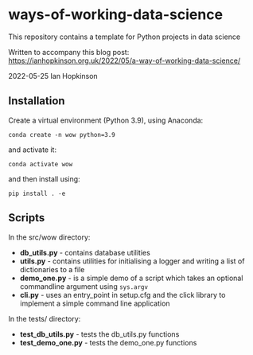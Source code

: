 # ways-of-working-data-science

This repository contains a template for Python projects in data science

Written to accompany this blog post:
https://ianhopkinson.org.uk/2022/05/a-way-of-working-data-science/


2022-05-25 Ian Hopkinson

## Installation

Create a virtual environment (Python 3.9), using Anaconda:

`conda create -n wow python=3.9`

and activate it:

`conda activate wow`

and then install using:

`pip install . -e`

## Scripts

In the src/wow directory:
- **db_utils.py** - contains database utilities 
- **utils.py** - contains utilities for initialising a logger and writing a list of dictionaries to a file
- **demo_one.py** - is a simple demo of a script which takes an optional commandline argument using `sys.argv`
- **cli.py** - uses an entry_point in setup.cfg and the click library to implement a simple command line application

In the tests/ directory:
- **test_db_utils.py** - tests the db_utils.py functions
- **test_demo_one.py** - tests the demo_one.py functions



